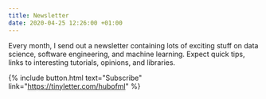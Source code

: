 ```yaml
---
title: Newsletter
date: 2020-04-25 12:26:00 +01:00
---
```


Every month, I send out a newsletter containing lots of exciting stuff on data science, software engineering, and machine learning. Expect quick tips, links to interesting tutorials, opinions, and libraries.

{% include button.html text="Subscribe" link="https://tinyletter.com/hubofml" %}







